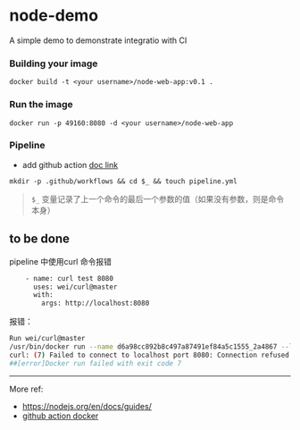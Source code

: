 # node-demo
A simple demo to demonstrate integratio  with CI


### Building your image
`docker build -t <your username>/node-web-app:v0.1 .`

### Run the image
`docker run -p 49160:8080 -d <your username>/node-web-app`

### Pipeline

- add github action [doc link](https://help.github.com/cn/actions/automating-your-workflow-with-github-actions/workflow-syntax-for-github-actions#usage-limits)

`mkdir -p .github/workflows && cd $_ && touch pipeline.yml`
> `$_` 变量记录了上一个命令的最后一个参数的值（如果没有参数，则是命令本身）



## to be done

pipeline 中使用curl 命令报错
```bash
    - name: curl test 8080
      uses: wei/curl@master
      with:
        args: http://localhost:8080
```

报错：
```bash
Run wei/curl@master
/usr/bin/docker run --name d6a98cc892b8c497a87491ef84a5c1555_2a4867 --label 10865d --workdir /github/workspace --rm -e INPUT_ARGS -e HOME -e GITHUB_REF -e GITHUB_SHA -e GITHUB_REPOSITORY -e GITHUB_ACTOR -e GITHUB_WORKFLOW -e GITHUB_HEAD_REF -e GITHUB_BASE_REF -e GITHUB_EVENT_NAME -e GITHUB_WORKSPACE -e GITHUB_ACTION -e GITHUB_EVENT_PATH -e RUNNER_OS -e RUNNER_TOOL_CACHE -e RUNNER_TEMP -e RUNNER_WORKSPACE -e ACTIONS_RUNTIME_URL -e ACTIONS_RUNTIME_TOKEN -e GITHUB_ACTIONS=true -v "/var/run/docker.sock":"/var/run/docker.sock" -v "/home/runner/work/_temp/_github_home":"/github/home" -v "/home/runner/work/_temp/_github_workflow":"/github/workflow" -v "/home/runner/work/node-demo/node-demo":"/github/workspace" 10865d:6a98cc892b8c497a87491ef84a5c1555 http://localhost:8080
curl: (7) Failed to connect to localhost port 8080: Connection refused
##[error]Docker run failed with exit code 7
```

---

More ref:
- https://nodejs.org/en/docs/guides/
- [github action docker](https://help.github.com/cn/actions/automating-your-workflow-with-github-actions/creating-a-docker-container-action)